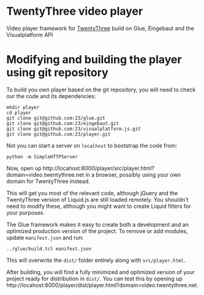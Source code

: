 # TwentyThree video player

Video player framework for [TwentyThree](https://www.twentythree.net) build on Glue, Eingebaut and the Visualplatform API

# Modifying and building the player using git repository

To build you own player based on the git repository, you will need to check our the code and its dependencies:

    mkdir player
    cd player
    git clone git@github.com:23/glue.git
    git clone git@github.com:23/eingebaut.git
    git clone git@github.com:23/visualplatform.js.git
    git clone git@github.com:23/player.git
    
Not you can start a server on `localhost` to bootstrap the code from:

    python -m SimpleHTTPServer
    
Now, open up http://locahost:8000/player/src/player.html?domain=video.twentythree.net in a browser, possibly using your own domain for TwentyThree instead.

This will get you most of the relevant code, although jQuery and the TwentyThree version of Liquid.js are still loaded remotely. You shouldn't need to modify these, although you might want to create Liquid filters for your purposes.

The Glue framework makes it easy to create both a development and an optimized production version of the project. To remove or add modules, update `manifest.json` and run:

    ../glue/build.tcl manifest.json 
   
This will overwrite the `dist/` folder entirely along with `src/player.html`. 

After building, you will find a fully minimized and optimized version of your project ready for distribution in `dist/`. You can test this by opening up http://locahost:8000/player/dist/player.html?domain=video.twentythree.net.
